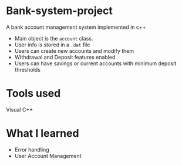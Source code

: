 # Bank-system-project
A bank account management system implemented in c++

- Main object is the `account` class.
- User info is stored in a `.dat` file
- Users can create new accounts and modify them
- WIthdrawal and Deposit features enabled
- Users can have savings or current accounts with minimum deposit thresholds

# Tools used
Visual C++

# What I learned
- Error handling
- User Account Management
